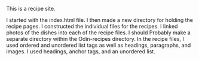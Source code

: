 This is a recipe site.

I started with the index.html file.
I then made a new directory for holding the recipe pages.
I constructed the individual files for the recipes.
I linked photos of the dishes into each of the recipe files. 
I should Probably make a separate directory within the Odin-recipes directory.
In the recipe files, I used ordered and unordered list tags as well as headings, paragraphs, and images.
I used headings, anchor tags, and an unordered list.